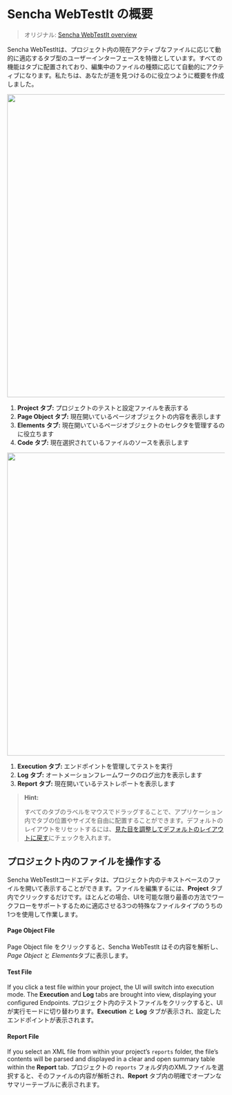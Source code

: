 Sencha WebTestIt の概要
======================

> オリジナル: [Sencha WebTestIt overview](https://docs.sencha.com/webtestit/guides/getting-started/overview.html)

Sencha WebTestItは、プロジェクト内の現在アクティブなファイルに応じて動的に適応するタブ型のユーザーインターフェースを特徴としています。すべての機能はタブに配置されており、編集中のファイルの種類に応じて自動的にアクティブになります。私たちは、あなたが道を見つけるのに役立つように概要を作成しました。

<img src="https://docs.sencha.com/webtestit/guides/images/overview-test-development.png" width="700px" />

1. **Project タブ:** プロジェクトのテストと設定ファイルを表示する
2. **Page Object タブ:** 現在開いているページオブジェクトの内容を表示します
3. **Elements タブ:** 現在開いているページオブジェクトのセレクタを管理するのに役立ちます
4. **Code タブ:** 現在選択されているファイルのソースを表示します

<img src="https://docs.sencha.com/webtestit/guides/images/overview-test-execution.png" width="700px" />

1. **Execution タブ:** エンドポイントを管理してテストを実行
2. **Log タブ:** オートメーションフレームワークのログ出力を表示します
3. **Report タブ:** 現在開いているテストレポートを表示します

> **Hint:**
> 
> すべてのタブのラベルをマウスでドラッグすることで、アプリケーション内でタブの位置やサイズを自由に配置することができます。デフォルトのレイアウトをリセットするには、[見た目を調整してデフォルトのレイアウトに戻す](../AdvancedTopics/AdjustingTheLooksAndRestoringTheDefaultLayout.md)にチェックを入れます。

## プロジェクト内のファイルを操作する

Sencha WebTestItコードエディタは、プロジェクト内のテキストベースのファイルを開いて表示することができます。ファイルを編集するには、**Project** タブ内でクリックするだけです。ほとんどの場合、UIを可能な限り最善の方法でワークフローをサポートするために適応させる3つの特殊なファイルタイプのうちの1つを使用して作業します。

#### Page Object File

Page Object file をクリックすると、Sencha WebTestIt はその内容を解析し、*Page Object* と *Elements*タブに表示します。

#### Test File

If you click a test file within your project, the UI will switch into execution mode. The **Execution** and **Log** tabs are brought into view, displaying your configured Endpoints.
プロジェクト内のテストファイルをクリックすると、UI が実行モードに切り替わります。**Execution** と **Log** タブが表示され、設定したエンドポイントが表示されます。

#### Report File

If you select an XML file from within your project’s `reports` folder, the file’s contents will be parsed and displayed in a clear and open summary table within the **Report** tab.
プロジェクトの `reports` フォルダ内のXMLファイルを選択すると、そのファイルの内容が解析され、**Report** タブ内の明確でオープンなサマリーテーブルに表示されます。
